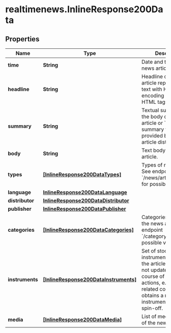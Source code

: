 # realtimenews.InlineResponse200Data

## Properties

Name | Type | Description | Notes
------------ | ------------- | ------------- | -------------
**time** | **String** | Date and time of the news article. | [optional] 
**headline** | **String** | Headline of the news article represented as text with HTML entity encoding but without HTML tags. | [optional] 
**summary** | **String** | Textual summary of the body of the news article or &#x60;null&#x60; if no summary was provided by the news article distributor. | [optional] 
**body** | **String** | Text body of the news article. | [optional] 
**types** | [**[InlineResponse200DataTypes]**](InlineResponse200DataTypes.md) | Types of news article. See endpoint &#x60;/news/article/type/list&#x60; for possible values. | [optional] 
**language** | [**InlineResponse200DataLanguage**](InlineResponse200DataLanguage.md) |  | [optional] 
**distributor** | [**InlineResponse200DataDistributor**](InlineResponse200DataDistributor.md) |  | [optional] 
**publisher** | [**InlineResponse200DataPublisher**](InlineResponse200DataPublisher.md) |  | [optional] 
**categories** | [**[InlineResponse200DataCategories]**](InlineResponse200DataCategories.md) | Categories related to the news article. See endpoint &#x60;/category/list&#x60; for possible values. | [optional] 
**instruments** | [**[InlineResponse200DataInstruments]**](InlineResponse200DataInstruments.md) | Set of stock instruments related to the article. The set is not updated in the course of corporate actions, e.g. when the related company obtains a new instrument after a spin-off. | [optional] 
**media** | [**[InlineResponse200DataMedia]**](InlineResponse200DataMedia.md) | List of media elements of the news article. | [optional] 


